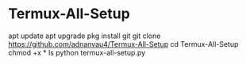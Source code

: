 # Termux-All-Setup
apt update
apt upgrade
pkg install git
git clone
https://github.com/adnanvau4/Termux-All-Setup
cd  Termux-All-Setup
chmod +x *
ls
python  termux-all-setup.py
